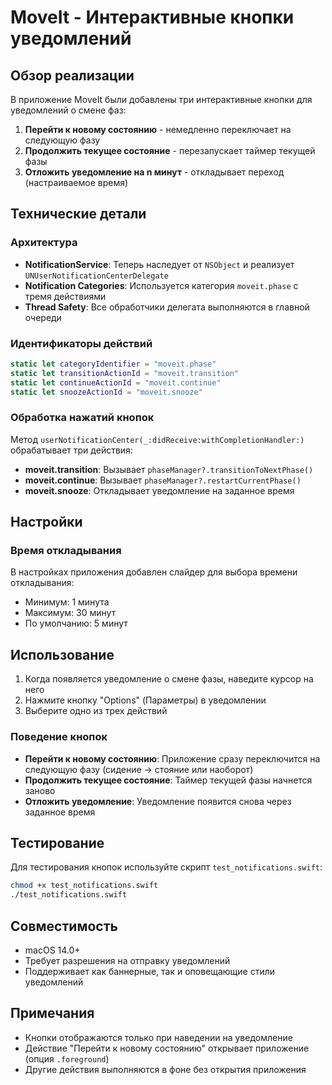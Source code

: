 # MoveIt - Интерактивные кнопки уведомлений

## Обзор реализации

В приложение MoveIt были добавлены три интерактивные кнопки для уведомлений о смене фаз:

1. **Перейти к новому состоянию** - немедленно переключает на следующую фазу
2. **Продолжить текущее состояние** - перезапускает таймер текущей фазы
3. **Отложить уведомление на n минут** - откладывает переход (настраиваемое время)

## Технические детали

### Архитектура

- **NotificationService**: Теперь наследует от `NSObject` и реализует `UNUserNotificationCenterDelegate`
- **Notification Categories**: Используется категория `moveit.phase` с тремя действиями
- **Thread Safety**: Все обработчики делегата выполняются в главной очереди

### Идентификаторы действий

```swift
static let categoryIdentifier = "moveit.phase"
static let transitionActionId = "moveit.transition"
static let continueActionId = "moveit.continue"
static let snoozeActionId = "moveit.snooze"
```

### Обработка нажатий кнопок

Метод `userNotificationCenter(_:didReceive:withCompletionHandler:)` обрабатывает три действия:

- **moveit.transition**: Вызывает `phaseManager?.transitionToNextPhase()`
- **moveit.continue**: Вызывает `phaseManager?.restartCurrentPhase()`
- **moveit.snooze**: Откладывает уведомление на заданное время

## Настройки

### Время откладывания

В настройках приложения добавлен слайдер для выбора времени откладывания:
- Минимум: 1 минута
- Максимум: 30 минут
- По умолчанию: 5 минут

## Использование

1. Когда появляется уведомление о смене фазы, наведите курсор на него
2. Нажмите кнопку "Options" (Параметры) в уведомлении
3. Выберите одно из трех действий

### Поведение кнопок

- **Перейти к новому состоянию**: Приложение сразу переключится на следующую фазу (сидение → стояние или наоборот)
- **Продолжить текущее состояние**: Таймер текущей фазы начнется заново
- **Отложить уведомление**: Уведомление появится снова через заданное время

## Тестирование

Для тестирования кнопок используйте скрипт `test_notifications.swift`:

```bash
chmod +x test_notifications.swift
./test_notifications.swift
```

## Совместимость

- macOS 14.0+
- Требует разрешения на отправку уведомлений
- Поддерживает как баннерные, так и оповещающие стили уведомлений

## Примечания

- Кнопки отображаются только при наведении на уведомление
- Действие "Перейти к новому состоянию" открывает приложение (опция `.foreground`)
- Другие действия выполняются в фоне без открытия приложения